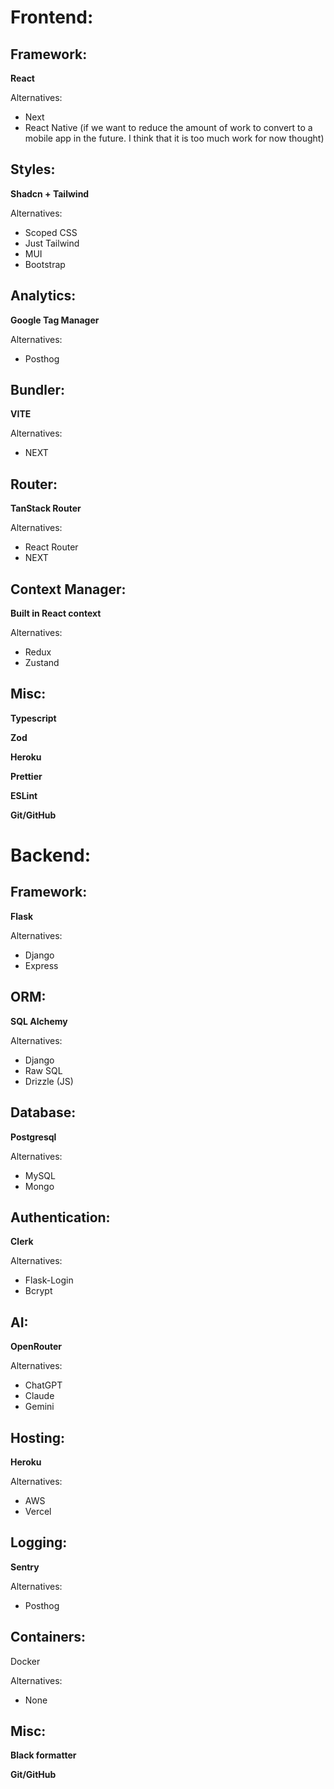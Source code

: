 # Frontend:

## Framework:

**React**

Alternatives:
- Next
- React Native (if we want to reduce the amount of work to convert to a mobile app in the future. I think that it is too much work for now thought)

## Styles:

**Shadcn \+ Tailwind**

Alternatives:
- Scoped CSS
- Just Tailwind
- MUI
- Bootstrap

## Analytics:

**Google Tag Manager**

Alternatives:
- Posthog

## Bundler:

**VITE**

Alternatives:
- NEXT

## Router:

**TanStack Router**

Alternatives:
- React Router
- NEXT

## Context Manager:

**Built in React context**

Alternatives:
- Redux
- Zustand

## Misc:

**Typescript**

**Zod**

**Heroku**

**Prettier**

**ESLint**

**Git/GitHub**


# Backend:

## Framework:

**Flask**

Alternatives:
- Django
- Express

## ORM:

**SQL Alchemy**

Alternatives:
- Django
- Raw SQL
- Drizzle (JS)

## Database:

**Postgresql**

Alternatives:
- MySQL
- Mongo

## Authentication:

**Clerk**

Alternatives:
- Flask-Login
- Bcrypt

## AI:

**OpenRouter**

Alternatives:
- ChatGPT
- Claude
- Gemini

## Hosting:

**Heroku**

Alternatives:
- AWS
- Vercel

## Logging:

**Sentry**

Alternatives:
- Posthog

## Containers:

Docker

Alternatives:
- None

## Misc:

**Black formatter**

**Git/GitHub**
